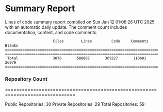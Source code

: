 # Summary Report
Lines of code summary report compiled on Sun Jan 12 01:08:26 UTC 2025 with an automatic daily update. The comment count includes documentation, content, and code comments.
```
                      Files        Lines         Code     Comments       Blanks
===============================================================================
===============================================================================
 Total                3076       506807       369227       110601        26979
===============================================================================
```

### Repository Count
===============================================================================

Public Repositories: 30
Private Repositories: 29
Total Repositories: 59

